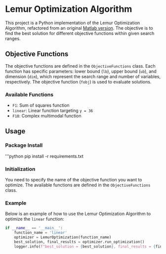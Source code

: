 # Lemur Optimization Algorithm
This project is a Python implementation of the Lemur Optimization Algorithm, refactored from an original [Matlab version](https://github.com/ammarabbasi/Lemurs-Optimizer). The objective is to find the best solution for different objective functions within given search ranges.

## Objective Functions

The objective functions are defined in the `ObjectiveFunctions` class. Each function has specific parameters: lower bound (`lb`), upper bound (`ub`), and dimension (`dim`), which represent the search range and number of variables, respectively. The objective function (`fobj`) is used to evaluate solutions.

### Available Functions

- `F1`: Sum of squares function
- `linear`: Linear function targeting `y = 36`
- `F18`: Complex multimodal function

## Usage

### Package Install

'''python
pip install -r requirements.txt

### Initialization

You need to specify the name of the objective function you want to optimize. The available functions are defined in the `ObjectiveFunctions` class.

### Example

Below is an example of how to use the Lemur Optimization Algorithm to optimize the `linear` function:

```python
if __name__ == '__main__':
    function_name = 'linear'
    optimizer = LemurOptimization(function_name)
    best_solution, final_results = optimizer.run_optimization()
    logger.info(f"best_solution = {best_solution}, final_results = {final_results}")
